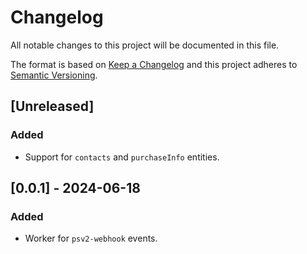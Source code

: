 # Changelog

All notable changes to this project will be documented in this file.

The format is based on [Keep a Changelog](http://keepachangelog.com/en/1.0.0/)
and this project adheres to [Semantic Versioning](http://semver.org/spec/v2.0.0.html).

## [Unreleased]

### Added

- Support for `contacts` and `purchaseInfo` entities.

## [0.0.1] - 2024-06-18

### Added

- Worker for `psv2-webhook` events.
